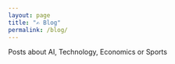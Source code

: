 ```yaml
---
layout: page
title: "✍ Blog"
permalink: /blog/
---
```


Posts about AI, Technology, Economics or Sports